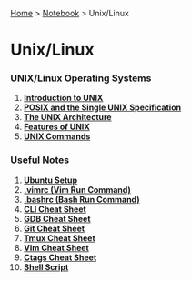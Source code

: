 <a href="../../">Home</a> > <a href="../notebook">Notebook</a> > Unix/Linux

# Unix/Linux



### UNIX/Linux Operating Systems

1. **<a href="./introduction-to-unix">Introduction to UNIX</a>**
1. **<a href="./posix-and-the-single-unix-specification">POSIX and the Single UNIX Specification</a>**
1. **<a href="./the-unix-architecture">The UNIX Architecture</a>**
1. **<a href="./features-of-unix">Features of UNIX</a>**
1. **<a href="./unix-commands">UNIX Commands</a>**



### Useful Notes

1. **<a href="./ubuntu-setup">Ubuntu Setup</a>**
2. **<a href="./vimrc">.vimrc (Vim Run Command)</a>**
3. **<a href="./bashrc">.bashrc (Bash Run Command)</a>**
4. **<a href="./cli-cheat-sheet">CLI Cheat Sheet</a>**
5. **<a href="./gdb-cheat-sheet">GDB Cheat Sheet</a>**
6. **<a href="./git-cheat-sheet">Git Cheat Sheet</a>**
7. **<a href="./tmux-cheat-sheet">Tmux Cheat Sheet</a>**
8. **<a href="./vim-cheat-sheet">Vim Cheat Sheet</a>**
9. **<a href="./ctags-cheat-sheet">Ctags Cheat Sheet</a>**
10. **<a href="./shell-script">Shell Script</a>**
